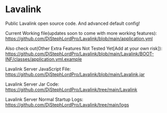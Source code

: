 # Lavalink
 Public Lavalink open source code. And advanced default config!

Current Working file(updates soon to come with more working features):
https://github.com/DjStephLordPro/Lavalink/blob/main/application.yml

Also check out(Other Extra Features Not Tested Yet[Add at your own risk]): https://github.com/DjStephLordPro/Lavalink/blob/main/Lavalink/BOOT-INF/classes/application.yml.example

Lavalink Server JavaScript File:
https://github.com/DjStephLordPro/Lavalink/blob/main/Lavalink.jar

Lavalink Server Jar Code:
https://github.com/DjStephLordPro/Lavalink/tree/main/Lavalink

Lavalink Server Normal Startup Logs:
https://github.com/DjStephLordPro/Lavalink/tree/main/logs